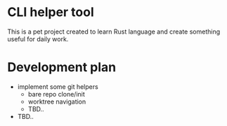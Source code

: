 # CLI helper tool
This is a pet project created to learn Rust language and create something useful for daily work.


# Development plan
  - implement some git helpers
    * bare repo clone/init
    * worktree navigation
    * TBD..
  - TBD..
